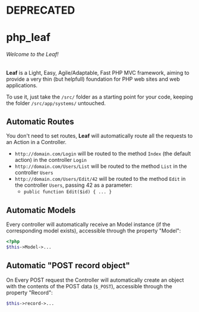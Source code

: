 # DEPRECATED 
# php_leaf
###### Welcome to the Leaf!
  
**Leaf** is a Light, Easy, Agile/Adaptable, Fast PHP MVC framework, aiming to provide a very thin (but helpfull) foundation for PHP web sites and web applications.
  
To use it, just take the `/src/` folder as a starting point for your code, keeping the folder `/src/app/systems/` untouched.
  
  
  
   
## Automatic Routes
You don't need to set routes, **Leaf** will automatically route all the requests to an Action in a Controller.
  - `http://domain.com/Login` will be routed to the method `Index` (the default action) in the controller `Login`
  - `http://domain.com/Users/List` will be routed to the method `List` in the controller `Users`
  - `http://domain.com/Users/Edit/42` will be routed to the method `Edit` in the controller `Users`, passing 42 as a parameter:
    - `public function Edit($id) { ... }`
  
  
## Automatic Models
Every controller will automatically receive an Model instance (if the corresponding model exists), accessible through the property "Model":
  ```php
  <?php
  $this->Model->...
  ```
   
  
## Automatic "POST record object"
On Every POST request the Controller will automatically create an object with the contents of the POST data (`$_POST`), accessible through the property "Record":
  ```php  <?php
  $this->record->...
  ```
